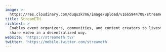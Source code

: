```yaml
---
image: >-
  https://res.cloudinary.com/duquzk7m6/image/upload/v1665944708/streameth_fsopxq.png
title: StreamETH
richtext: >
  Enables event organizers, communities, and content creators to livestream and
  share video in a decentralized way.
website: 'https://streameth.tv/'
twitter: 'https://mobile.twitter.com/streameth'
---
```


